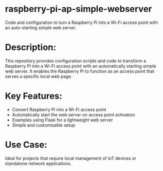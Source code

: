 # raspberry-pi-ap-simple-webserver
Code and configuration to turn a Raspberry Pi into a Wi-Fi access point with an auto-starting simple web server.

# Description:
This repository provides configuration scripts and code to transform a Raspberry Pi into a Wi-Fi access point with an automatically starting simple web server. It enables the Raspberry Pi to function as an access point that serves a specific local web page.

# Key Features:

- Convert Raspberry Pi into a Wi-Fi access point
- Automatically start the web server on access point activation
- Examples using Flask for a lightweight web server
- Simple and customizable setup

# Use Case:
Ideal for projects that require local management of IoT devices or standalone network applications.

